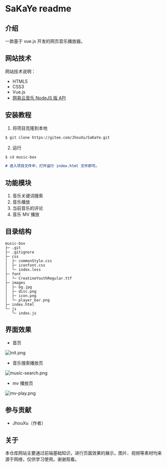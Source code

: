 # SaKaYe readme

## 介绍

一款基于 vue.js 开发的网页音乐播放器。

## 网站技术

网站技术说明：

- HTML5
- CSS3
- Vue.js
- [网易云音乐 NodeJS 版 API](https://neteasecloudmusicapi.js.org/#/)

## 安装教程

1. 将项目克隆到本地

```md
$ git clone https://gitee.com/JhouXu/SaKaYe.git
```

2. 运行

```md
$ cd music-box

# 进入项目文件中，打开运行 index.html 文件即可。
```

## 功能模块

1. 音乐关键词搜索
2. 音乐播放
3. 当前音乐的评论
4. 音乐 MV 播放

## 目录结构

```
music-box
├─ .git
├─ .gitignore
├─ css
│  ├─ commonStyle.css
│  ├─ iconfont.css
│  └─ index.less
├─ font
│  └─ CreatineYouthRegular.ttf
├─ images
│  ├─ bg.jpg
│  ├─ disc.png
│  ├─ icon.png
│  └─ player_bar.png
├─ index.html
└─ js
   └─ index.js
```

## 界面效果

- 首页

![init.png](https://jhouxu.github.io/music-box/images/img-md/init.png)

- 音乐搜索播放页

![music-search.png](https://jhouxu.github.io/music-box/images/img-md/music-search.png)

- mv 播放页

![mv-play.png](https://jhouxu.github.io/music-box/images/img-md/mv-play.png)

## 参与贡献

- JhouXu（作者）

## 关于

本仓库网站主要通过前端基础知识，进行页面效果的展示，图片、视频等素材均来源于网络，仅供学习使用。谢谢观看。
